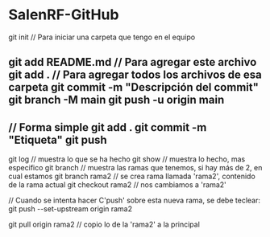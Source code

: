# SalenRF-GitHub

git init // Para iniciar una carpeta que tengo en el equipo

git add README.md // Para agregar este archivo
git add . // Para agregar todos los archivos de esa carpeta
git commit -m "Descripción del commit"
git branch -M main
git push -u origin main
----------
// Forma simple
git add .
git commit -m "Etiqueta"
git push
----------
git log     // muestra lo que se ha hecho
git show    // muestra lo hecho, mas especifico
git branch  // muestra las ramas que tenemos, si hay más de 2, en cual estamos
git branch rama2  // se crea rama llamada 'rama2', contenido de la rama actual
git checkout rama2  // nos cambiamos a 'rama2'

// Cuando se intenta hacer C'push' sobre esta nueva rama, se debe teclear:
    git push --set-upstream origin rama2

git pull origin rama2 // copio lo de la 'rama2' a la principal
